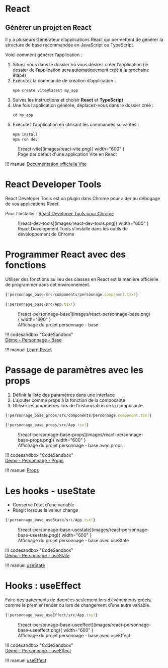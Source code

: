 # React  

## Générer un projet en React  

Il y a plusieurs Générateur d’applications React qui permettent de générer la structure de base recommandée en JavaScript ou TypeScript. 

Voici comment générer l’application :  

1. Situez vous dans le dossier où vous désirez créer l’application (le dossier de l’application sera automatiquement créé à la prochaine étape)  
1. Exécutez la commande de création d’application :  
    ``` nodejsrepl title="console"
    npm create vite@latest my_app
    ```
1. Suivez les instructions et choisir __React__ et __TypeScript__  
1. Une fois l’application générée, déplacez-vous dans le dossier créé :  
    ``` nodejsrepl title="console"
    cd my_app
    ```
1. Exécutez l’application en utilisant les commandes suivantes :  
    ``` nodejsrepl title="console"
    npm install
    npm run dev
    ```

<figure markdown>
  ![react-vite](images/react-vite.png){ width="600" }
  <figcaption>Page par défaut d'une application Vite en React</figcaption>
</figure>

!!! manuel 
    [Documentation officielle Vite](https://vitejs.dev/guide/)  


# React Developer Tools  

React Developer Tools est un plugin dans Chrome pour aider au débogage de vos applications React.  

Pour l'installer :  [React Developer Tools pour Chrome](https://chrome.google.com/webstore/detail/react-developer-tools/fmkadmapgofadopljbjfkapdkoienihi)  

<figure markdown>
  ![react-dev-tools](images/react-dev-tools.png){ width="600" }
  <figcaption>React Development Tools s'installe dans les outils de développement de Chrome</figcaption>
</figure>


# Programmer React avec des fonctions  

Utiliser des fonctions au lieu des classes en React est la manière officielle de programmer dans cet environnement.  

``` ts title="personnage.component.tsx"
{!personnage_base/src/components/personnage.component.tsx!}
```

``` ts title="app.tsx"
{!personnage_base/src/App.tsx!}
```

<figure markdown>
  ![react-personnage-base](images/react-personnage-base.png){ width="600" }
  <figcaption>Affichage du projet personnage - base</figcaption>
</figure>

!!! codesandbox "CodeSandbox"  
    [Démo - Personnage - Base](https://codesandbox.io/p/sandbox/github/jaixan/developpementweb3/tree/main/code/personnage_base)  

!!! manuel 
    [Learn React](https://react.dev/learn)  

# Passage de paramètres avec les props  

1. Définir la liste des paramètres dans une interface  
2. L’ajouter comme props à la fonction de la composante  
3. Utiliser les paramètres lors de l’instanciation de la composante  


``` ts title="personnage.component.tsx"
{!personnage_base_props/src/components/personnage.component.tsx!}
```

``` ts title="app.tsx"
{!personnage_base_props/src/App.tsx!}
```

<figure markdown>
  ![react-personnage-base-props](images/react-personnage-base-props.png){ width="600" }
  <figcaption>Affichage du projet personnage - base avec props</figcaption>
</figure>

!!! codesandbox "CodeSandbox"  
    [Démo - Personnage - Props](https://codesandbox.io/p/sandbox/github/jaixan/developpementweb3/tree/main/code/personnage_base_props)  

!!! manuel 
    [Props](https://react.dev/learn/passing-props-to-a-component)  


# Les hooks - useState  

- Conserve l’état d’une variable  
- Réagit lorsque la valeur change  

``` ts title="app.tsx"
{!personnage_base_useState/src/App.tsx!}
```

<figure markdown>
  ![react-personnage-base-usestate](images/react-personnage-base-usestate.png){ width="600" }
  <figcaption>Affichage du projet personnage - base avec useState</figcaption>
</figure>

!!! codesandbox "CodeSandbox"  
    [Démo - Personnage - useState](https://codesandbox.io/p/sandbox/github/jaixan/developpementweb3/tree/main/code/personnage_base_useState)  

!!! manuel 
    [useState](https://react.dev/reference/react/useState)  


# Hooks : useEffect  

Faire des traitements de données seulement lors d’événements précis, comme le premier render ou lors de changement d’une autre variable.  


``` ts title="app.tsx"
{!personnage_base_useEffect/src/App.tsx!}
```

<figure markdown>
  ![react-personnage-base-useeffect](images/react-personnage-base-useeffect.png){ width="600" }
  <figcaption>Affichage du projet personnage - base avec useEffect</figcaption>
</figure>

!!! codesandbox "CodeSandbox"    
    [Démo - Personnage - useEffect](https://codesandbox.io/p/sandbox/github/jaixan/developpementweb3/tree/main/code/personnage_base_useEffect)  

!!! manuel 
    [useEffect](https://react.dev/reference/react/useEffect)  


